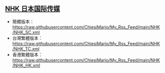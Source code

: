 ## [NHK 日本国际传媒](https://feedx.net/rss/nhk.xml)
- 簡體版本：https://raw.githubusercontent.com/ChiesiMario/My_Rss_Feed/main/NHK/NHK_SC.xml
- 台灣繁體版本：https://raw.githubusercontent.com/ChiesiMario/My_Rss_Feed/main/NHK/NHK_TC.xml
- 香港繁體版本：https://raw.githubusercontent.com/ChiesiMario/My_Rss_Feed/main/NHK/NHK_HK.xml
